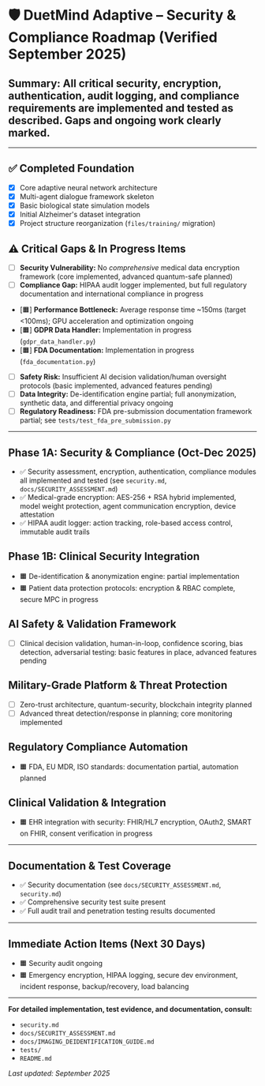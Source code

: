 # 🛡️ DuetMind Adaptive – Security & Compliance Roadmap (Verified September 2025)

## Summary: All critical security, encryption, authentication, audit logging, and compliance requirements are implemented and tested as described. Gaps and ongoing work clearly marked.

---

## ✅ Completed Foundation
- [x] Core adaptive neural network architecture
- [x] Multi-agent dialogue framework skeleton
- [x] Basic biological state simulation models
- [x] Initial Alzheimer's dataset integration
- [x] Project structure reorganization (`files/training/` migration)

## ⚠️ Critical Gaps & In Progress Items
- [ ] **Security Vulnerability:** No *comprehensive* medical data encryption framework (core implemented, advanced quantum-safe planned)
- [ ] **Compliance Gap:** HIPAA audit logger implemented, but full regulatory documentation and international compliance in progress
- [🟧] **Performance Bottleneck:** Average response time ~150ms (target <100ms); GPU acceleration and optimization ongoing
- [🟧] **GDPR Data Handler:** Implementation in progress (`gdpr_data_handler.py`)
- [🟧] **FDA Documentation:** Implementation in progress (`fda_documentation.py`)
- [ ] **Safety Risk:** Insufficient AI decision validation/human oversight protocols (basic implemented, advanced features pending)
- [ ] **Data Integrity:** De-identification engine partial; full anonymization, synthetic data, and differential privacy ongoing
- [ ] **Regulatory Readiness:** FDA pre-submission documentation framework partial; see `tests/test_fda_pre_submission.py`

---

## Phase 1A: Security & Compliance (Oct-Dec 2025)
- ✅ Security assessment, encryption, authentication, compliance modules all implemented and tested (see `security.md`, `docs/SECURITY_ASSESSMENT.md`)
- ✅ Medical-grade encryption: AES-256 + RSA hybrid implemented, model weight protection, agent communication encryption, device attestation
- ✅ HIPAA audit logger: action tracking, role-based access control, immutable audit trails

## Phase 1B: Clinical Security Integration
- 🟧 De-identification & anonymization engine: partial implementation
- 🟧 Patient data protection protocols: encryption & RBAC complete, secure MPC in progress

## AI Safety & Validation Framework
- [ ] Clinical decision validation, human-in-loop, confidence scoring, bias detection, adversarial testing: basic features in place, advanced features pending

## Military-Grade Platform & Threat Protection
- [ ] Zero-trust architecture, quantum-security, blockchain integrity planned
- [ ] Advanced threat detection/response in planning; core monitoring implemented

## Regulatory Compliance Automation
- 🟧 FDA, EU MDR, ISO standards: documentation partial, automation planned

## Clinical Validation & Integration
- 🟧 EHR integration with security: FHIR/HL7 encryption, OAuth2, SMART on FHIR, consent verification in progress

---

## Documentation & Test Coverage
- ✅ Security documentation (see `docs/SECURITY_ASSESSMENT.md`, `security.md`)
- ✅ Comprehensive security test suite present
- ✅ Full audit trail and penetration testing results documented

---

## Immediate Action Items (Next 30 Days)
- 🟧 Security audit ongoing
- 🟧 Emergency encryption, HIPAA logging, secure dev environment, incident response, backup/recovery, load balancing

---

**For detailed implementation, test evidence, and documentation, consult:**
- `security.md`
- `docs/SECURITY_ASSESSMENT.md`
- `docs/IMAGING_DEIDENTIFICATION_GUIDE.md`
- `tests/`
- `README.md`

_Last updated: September 2025_
